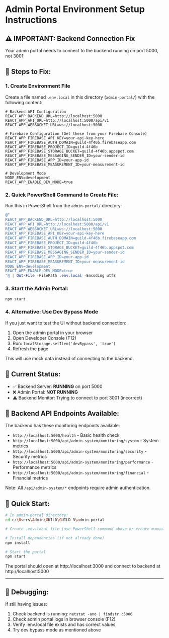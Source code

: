 # Admin Portal Environment Setup Instructions

## ⚠️ IMPORTANT: Backend Connection Fix

Your admin portal needs to connect to the backend running on port 5000, not 3001!

## 📝 Steps to Fix:

### 1. Create Environment File

Create a file named `.env.local` in this directory (`admin-portal/`) with the following content:

```env
# Backend API Configuration
REACT_APP_BACKEND_URL=http://localhost:5000
REACT_APP_API_URL=http://localhost:5000/api/v1
REACT_APP_WEBSOCKET_URL=ws://localhost:5000

# Firebase Configuration (Get these from your Firebase Console)
REACT_APP_FIREBASE_API_KEY=your-api-key-here
REACT_APP_FIREBASE_AUTH_DOMAIN=guild-4f46b.firebaseapp.com
REACT_APP_FIREBASE_PROJECT_ID=guild-4f46b
REACT_APP_FIREBASE_STORAGE_BUCKET=guild-4f46b.appspot.com
REACT_APP_FIREBASE_MESSAGING_SENDER_ID=your-sender-id
REACT_APP_FIREBASE_APP_ID=your-app-id
REACT_APP_FIREBASE_MEASUREMENT_ID=your-measurement-id

# Development Mode
NODE_ENV=development
REACT_APP_ENABLE_DEV_MODE=true
```

### 2. Quick PowerShell Command to Create File:

Run this in PowerShell from the `admin-portal/` directory:

```powershell
@"
REACT_APP_BACKEND_URL=http://localhost:5000
REACT_APP_API_URL=http://localhost:5000/api/v1
REACT_APP_WEBSOCKET_URL=ws://localhost:5000
REACT_APP_FIREBASE_API_KEY=your-api-key-here
REACT_APP_FIREBASE_AUTH_DOMAIN=guild-4f46b.firebaseapp.com
REACT_APP_FIREBASE_PROJECT_ID=guild-4f46b
REACT_APP_FIREBASE_STORAGE_BUCKET=guild-4f46b.appspot.com
REACT_APP_FIREBASE_MESSAGING_SENDER_ID=your-sender-id
REACT_APP_FIREBASE_APP_ID=your-app-id
REACT_APP_FIREBASE_MEASUREMENT_ID=your-measurement-id
NODE_ENV=development
REACT_APP_ENABLE_DEV_MODE=true
"@ | Out-File -FilePath .env.local -Encoding utf8
```

### 3. Start the Admin Portal:

```bash
npm start
```

### 4. Alternative: Use Dev Bypass Mode

If you just want to test the UI without backend connection:

1. Open the admin portal in your browser
2. Open Developer Console (F12)
3. Run: `localStorage.setItem('devBypass', 'true')`
4. Refresh the page

This will use mock data instead of connecting to the backend.

## 🔧 Current Status:

- ✅ Backend Server: **RUNNING** on port 5000
- ❌ Admin Portal: **NOT RUNNING**  
- ⚠️ Backend Monitor: Trying to connect to port 3001 (incorrect)

## 📍 Backend API Endpoints Available:

The backend has these monitoring endpoints available:
- `http://localhost:5000/health` - Basic health check
- `http://localhost:5000/api/admin-system/monitoring/system` - System metrics
- `http://localhost:5000/api/admin-system/monitoring/security` - Security metrics
- `http://localhost:5000/api/admin-system/monitoring/performance` - Performance metrics
- `http://localhost:5000/api/admin-system/monitoring/financial` - Financial metrics

Note: All `/api/admin-system/*` endpoints require admin authentication.

## 🚀 Quick Start:

```bash
# In admin-portal directory:
cd c:\Users\Admin\GUILD\GUILD-3\admin-portal

# Create .env.local file (use PowerShell command above or create manually)

# Install dependencies (if not already done)
npm install

# Start the portal
npm start
```

The portal should open at http://localhost:3000 and connect to backend at http://localhost:5000

---

## 🐛 Debugging:

If still having issues:

1. Check backend is running: `netstat -ano | findstr :5000`
2. Check admin portal logs in browser console (F12)
3. Verify .env.local file exists and has correct values
4. Try dev bypass mode as mentioned above


